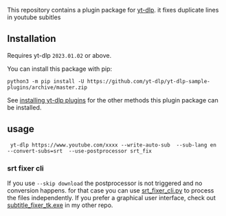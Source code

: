 This repository contains a  plugin package for [yt-dlp](https://github.com/yt-dlp/yt-dlp#readme). 
it fixes duplicate lines in youtube subitles



## Installation

Requires yt-dlp `2023.01.02` or above.

You can install this package with pip:
```
python3 -m pip install -U https://github.com/yt-dlp/yt-dlp-sample-plugins/archive/master.zip
```

See [installing yt-dlp plugins](https://github.com/yt-dlp/yt-dlp#installing-plugins) for the other methods this plugin package can be installed.


## usage 

` yt-dlp https://www.youtube.com/xxxx --write-auto-sub  --sub-lang en  --convert-subs=srt  --use-postprocessor srt_fix`

### srt fixer cli
If you use `--skip download` the postprocessor is not triggered and no conversion happens. for that case you can use
[srt_fixer_cli.py](srt_fixer_cli.py) to process the files independently.
If you prefer a graphical user interface, check out 
[subtitle_fixer_tk.exe](https://github.com/bindestriche/youtubesubsearcher) in my other repo. 